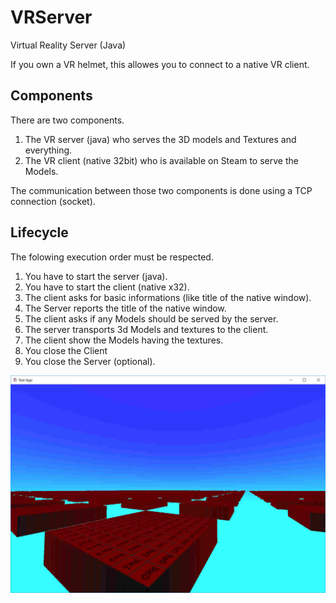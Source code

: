 # VRServer
Virtual Reality Server (Java)

If you own a VR helmet, this allowes you to connect to a native VR client.

## Components
There are two components. 
1. The VR server (java) who serves the 3D models and Textures and everything.
2. The VR client (native 32bit) who is available on Steam to serve the Models.

The communication between those two components is done using a TCP connection (socket).

## Lifecycle

The folowing execution order must be respected.

1. You have to start the server (java).
2. You have to start the client (native x32).
3. The client asks for basic informations (like title of the native window).
4. The Server reports the title of the native window.
5. The client asks if any Models should be served by the server.
6. The server transports 3d Models and textures to the client.
7. The client show the Models having the textures.
8. You close the Client
9. You close the Server (optional).

![JUnit test][JUnitTest]

[JUnitTest]: https://raw.githubusercontent.com/enexusde/VRServer/master/vrclientscreenshot.jpg "JUnit test"
